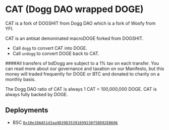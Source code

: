 # CAT (Dogg DAO wrapped DOGE)

CAT is a fork of DOGSHIT from Dogg DAO which is a fork of Woofy from YFI.

CAT is an antisat demoninated macroDOGE forked from DOGSHIT.  

- Call `dogg` to convert CAT into DOGE.
- Call `undogg` to convert DOGE back to CAT.

####All transfers of bdDogg are subject to a 1% tax on each transfer.
You can read more about our governance and taxation on our Manifesto, but this money will traded frequently for DOGE or BTC and donated to charity on a monthly basis.

The Dogg DAO ratio of CAT is always 1 CAT = 100,000,000 DOGE. CAT is always fully backed by DOGE.

## Deployments

- BSC [`0x10e10AA51d3aa9D39D35391699238f58D92EB606`](https://bscscan.com/token/0x10e10AA51d3aa9D39D35391699238f58D92EB606)


